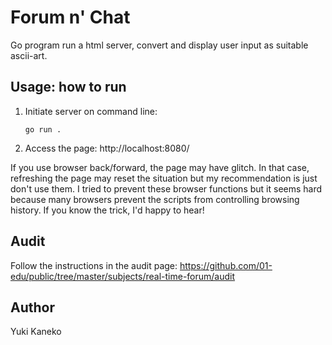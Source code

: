 # Forum n' Chat

Go program run a html server, convert and display user input as suitable ascii-art.

## Usage: how to run
1. Initiate server on command line:
   ```
   go run .
   ```
2. Access the page: http://localhost:8080/

If you use browser back/forward, the page may have glitch. In that case, refreshing the page may reset the situation but my recommendation is just don't use them. I tried to prevent these browser functions but it seems hard because many browsers prevent the scripts from controlling browsing history. If you know the trick, I'd happy to hear!

## Audit
Follow the instructions in the audit page: https://github.com/01-edu/public/tree/master/subjects/real-time-forum/audit

## Author

Yuki Kaneko
